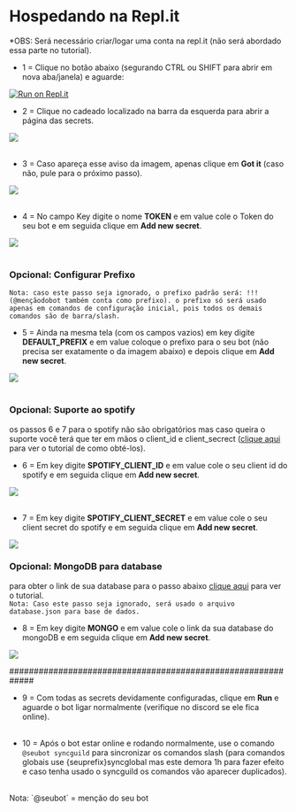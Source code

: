 # Hospedando na Repl.it

*OBS: Será necessário criar/logar uma conta na repl.it (não será abordado essa parte no tutorial).

- 1 = Clique no botão abaixo (segurando CTRL ou SHIFT para abrir em nova aba/janela) e aguarde:

[![Run on Repl.it](https://repl.it/badge/github/zRitsu/disnake-LL-music-bot.git)](https://repl.it/github/zRitsu/disnake-LL-music-bot.git)

- 2 = Clique no cadeado localizado na barra da esquerda para abrir a página das secrets.

![](https://cdn.discordapp.com/attachments/480195401543188483/903853110546542612/unknown.png)
<br/><br/>

- 3 = Caso apareça esse aviso da imagem, apenas clique em **Got it** (caso não, pule para o próximo passo).

![](https://cdn.discordapp.com/attachments/480195401543188483/903853798995394601/unknown.png)
<br/><br/>

- 4 = No campo Key digite o nome **TOKEN** e em value cole o Token do seu bot e em seguida clique em **Add new secret**.

![](https://cdn.discordapp.com/attachments/480195401543188483/903855391178362941/unknown.png)
<br/><br/>

### Opcional: Configurar Prefixo
`Nota: caso este passo seja ignorado, o prefixo padrão será: !!! (@mençãodobot também conta como prefixo).
o prefixo só será usado apenas em comandos de configuração inicial, pois todos os demais comandos são de barra/slash.`

- 5 = Ainda na mesma tela (com os campos vazios) em key digite **DEFAULT_PREFIX** e em value coloque o prefixo para o seu bot (não precisa ser exatamente o da imagem abaixo) e depois clique em **Add new secret**.

![](https://cdn.discordapp.com/attachments/480195401543188483/903856305792512040/unknown.png)
<br/><br/>


### Opcional: Suporte ao spotify
os passos 6 e 7 para o spotify não são obrigatórios mas caso queira o suporte você terá que ter em mãos o client_id e client_secrect ([clique aqui](SPOTIFY_IDS.md) para ver o tutorial de como obté-los).

- 6 = Em key digite **SPOTIFY_CLIENT_ID** e em value cole o seu client id do spotify e em seguida clique em **Add new secret**.

![](https://cdn.discordapp.com/attachments/480195401543188483/903858983620706354/unknown.png)
<br/><br/>

- 7 = Em key digite **SPOTIFY_CLIENT_SECRET** e em value cole o seu client secret do spotify e em seguida clique em **Add new secret**.

![](https://cdn.discordapp.com/attachments/480195401543188483/903860032955891733/unknown.png)

### Opcional: MongoDB para database
para obter o link de sua database para o passo abaixo [clique aqui](MONGODB_SETUP.md) para ver o tutorial.
<br/>
`Nota: Caso este passo seja ignorado, será usado o arquivo database.json para base de dados.`


- 8 = Em key digite **MONGO** e em value cole o link da sua database do mongoDB e em seguida clique em **Add new secret**.

![](https://cdn.discordapp.com/attachments/480195401543188483/903861623578591263/unknown.png)

#############################################################

- 9 = Com todas as secrets devidamente configuradas, clique em **Run** e aguarde o bot ligar normalmente (verifique no discord se ele fica online).
<br/><br/>

- 10 = Após o bot estar online e rodando normalmente, use o comando `@seubot syncguild` para sincronizar os comandos slash (para comandos globais use {seuprefix}syncglobal mas este demora 1h para fazer efeito e caso tenha usado o syncguild os comandos vão aparecer duplicados).
<br/>
Nota: `@seubot` = menção do seu bot